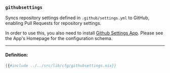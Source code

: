 ### `githubsettings`

Syncs repository settings defined in `.github/settings.yml` to GitHub, enabling Pull Requests for repository settings.

In order to use this, you also need to install [Github Settings App](https://github.com/apps/settings).
Please see the App's Homepage for the configuration schema.

---

#### Definition:

```nix
{{#include ../../src/lib/cfg/githubsettings.nix}}
```
